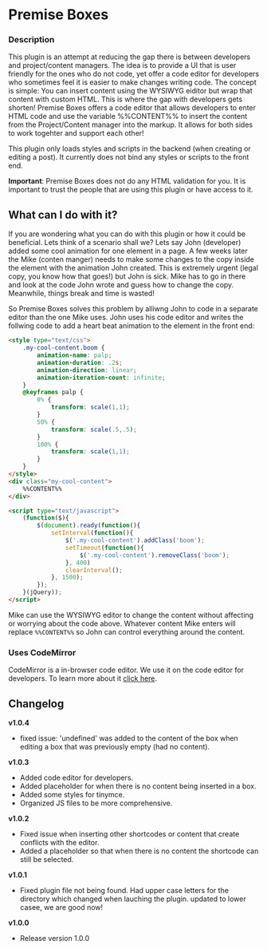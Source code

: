 # Premise Boxes #

### Description

This plugin is an attempt at reducing the gap there is between developers and project/content managers. The idea is to provide a UI that is user friendly for the ones who do not code, yet offer a code editor for developers who sometimes feel it is easier to make changes writing code. The concept is simple: You can insert content using the WYSIWYG eiditor but wrap that content with custom HTML. This is where the gap with developers gets shorten! Premise Boxes offers a code editor that allows developers to enter HTML code and use the variable %%CONTENT%% to insert the content from the Project/Content manager into the markup. It allows for both sides to work togehter and support each other!

This plugin only loads styles and scripts in the backend (when creating or editing a post). It currently does not bind any styles or scripts to the front end.

**Important**: Premise Boxes does not do any HTML validation for you. It is important to trust the people that are using this plugin or have access to it.

## What can I do with it? ##

If you are wondering what you can do with this plugin or how it could be beneficial. Lets think of a scenario shall we? Lets say John (developer) added some cool animation for one element in a page. A few weeks later the Mike (conten manger) needs to make some changes to the copy inside the element with the animation John created. This is extremely urgent (legal copy, you know how that goes!) but John is sick. Mike has to go in there and look at the code John wrote and guess how to change the copy. Meanwhile, things break and time is wasted!

So Premise Boxes solves this problem by alliwng John to code in a separate editor than the one Mike uses. John uses his code editor and writes the follwing code to add a heart beat animation to the element in the front end:

```html
<style type="text/css">
	.my-cool-content.boom {
		animation-name: palp;
		animation-duration: .2s;
		animation-direction: linear;
		animation-iteration-count: infinite;
	}
	@keyframes palp {
		0% {
			transform: scale(1,1);
		}
		50% {
			transform: scale(.5,.5);
		}
		100% {
			transform: scale(1,1);
		}
	}
</style>
<div class="my-cool-content">
	%%CONTENT%%
</div>

<script type="text/javascript">
	(function($){
		$(document).ready(function(){
			setInterval(function(){
				$('.my-cool-content').addClass('boom');
				setTimeout(function(){
					$('.my-cool-content').removeClass('boom');
				}, 400)
				clearInterval();
			}, 1500);
		});
	}(jQuery));
</script>
```

Mike can use the WYSIWYG editor to change the content without affecting or worrying about the code above. Whatever content Mike enters will replace `%%CONTENT%%` so John can control everything around the content.

### Uses CodeMirror

CodeMirror is a in-browser code editor. We use it on the code editor for developers. To learn more about it [click here](http://codemirror.com/).

## Changelog

**v1.0.4**
* fixed issue: 'undefined' was added to the content of the box when editing a box that was previously empty (had no content).

**v1.0.3**
* Added code editor for developers.
* Added placeholder for when there is no content being inserted in a box.
* Added some styles for tinymce.
* Organized JS files to be more comprehensive.

**v1.0.2**
* Fixed issue when inserting other shortcodes or content that create conflicts with the editor.
* Added a placeholder so that when there is no content the shortcode can still be selected.

**v1.0.1**
* Fixed plugin file not being found. Had upper case letters for the directory which changed when lauching the plugin. updated to lower casee, we are good now!

**v1.0.0**
* Release version 1.0.0